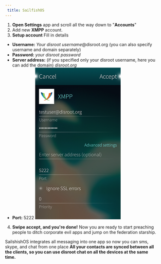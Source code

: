 ```yaml
---
 title: SailfishOS
---
```


1. **Open Settings** app and scroll all the way down to "**Accounts**"
2. Add new **XMPP** account.
3. **Setup account**
Fill in details
 - **Username:** *Your disroot username*@disroot.org (you can also specify username and domain separately)
 - **Password:** *your disroot password*
 - **Server address:** (if you specified only your disroot username, here you can add the domain) *disroot.org*
 - **Port:** 5222
![](sailfish_xmpp1.png)
4. **Swipe accept, and you're done!**
Now you are ready to start preaching people to ditch corporate evil apps and jump on the federation starship.

SailshishOS integrates all messaging into one app so now you can sms, skype, and chat from one place
**All your contacts are synced between all the clients, so you can use disroot chat on all the devices at the same time.**
